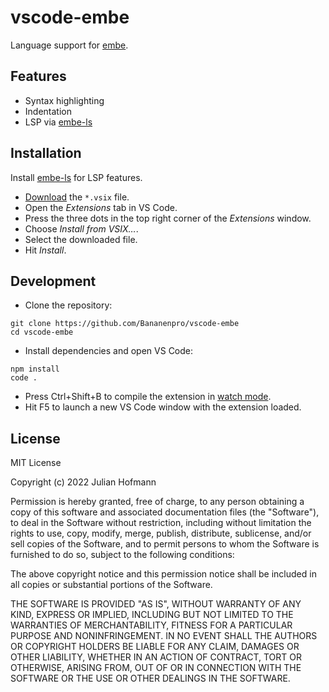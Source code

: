 # vscode-embe

Language support for [embe](https://github.com/Bananenpro/embe).

## Features

- Syntax highlighting
- Indentation
- LSP via [embe-ls](https://github.com/Bananenpro/embe-ls)

## Installation

Install [embe-ls](https://github.com/Bananenpro/embe-ls#installation) for LSP features.

- [Download](https://github.com/Bananenpro/vscode-embe/releases/latest) the `*.vsix` file.
- Open the _Extensions_ tab in VS Code.
- Press the three dots in the top right corner of the _Extensions_ window.
- Choose _Install from VSIX…_.
- Select the downloaded file.
- Hit _Install_.

## Development

- Clone the repository:
```
git clone https://github.com/Bananenpro/vscode-embe
cd vscode-embe
```

- Install dependencies and open VS Code:
```
npm install
code .
```

- Press Ctrl+Shift+B to compile the extension in [watch mode](https://code.visualstudio.com/docs/editor/tasks#:~:text=The%20first%20entry%20executes,the%20HelloWorld.js%20file.).
- Hit F5 to launch a new VS Code window with the extension loaded.

## License

MIT License

Copyright (c) 2022 Julian Hofmann

Permission is hereby granted, free of charge, to any person obtaining a copy
of this software and associated documentation files (the "Software"), to deal
in the Software without restriction, including without limitation the rights
to use, copy, modify, merge, publish, distribute, sublicense, and/or sell
copies of the Software, and to permit persons to whom the Software is
furnished to do so, subject to the following conditions:

The above copyright notice and this permission notice shall be included in all
copies or substantial portions of the Software.

THE SOFTWARE IS PROVIDED "AS IS", WITHOUT WARRANTY OF ANY KIND, EXPRESS OR
IMPLIED, INCLUDING BUT NOT LIMITED TO THE WARRANTIES OF MERCHANTABILITY,
FITNESS FOR A PARTICULAR PURPOSE AND NONINFRINGEMENT. IN NO EVENT SHALL THE
AUTHORS OR COPYRIGHT HOLDERS BE LIABLE FOR ANY CLAIM, DAMAGES OR OTHER
LIABILITY, WHETHER IN AN ACTION OF CONTRACT, TORT OR OTHERWISE, ARISING FROM,
OUT OF OR IN CONNECTION WITH THE SOFTWARE OR THE USE OR OTHER DEALINGS IN THE
SOFTWARE.
